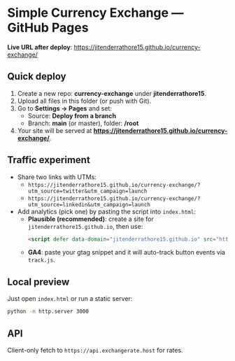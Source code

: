 # Simple Currency Exchange — GitHub Pages

**Live URL after deploy**: https://jitenderrathore15.github.io/currency-exchange/

## Quick deploy
1. Create a new repo: **currency-exchange** under **jitenderrathore15**.
2. Upload all files in this folder (or push with Git).
3. Go to **Settings → Pages** and set:
   - Source: **Deploy from a branch**
   - Branch: **main** (or master), folder: **/root**
4. Your site will be served at **https://jitenderrathore15.github.io/currency-exchange/**.

## Traffic experiment
- Share two links with UTMs:
  - `https://jitenderrathore15.github.io/currency-exchange/?utm_source=twitter&utm_campaign=launch`
  - `https://jitenderrathore15.github.io/currency-exchange/?utm_source=linkedin&utm_campaign=launch`
- Add analytics (pick one) by pasting the script into `index.html`:
  - **Plausible (recommended)**: create a site for `jitenderrathore15.github.io`, then use:
    ```html
    <script defer data-domain="jitenderrathore15.github.io" src="https://plausible.io/js/script.js"></script>
    ```
  - **GA4**: paste your gtag snippet and it will auto-track button events via `track.js`.

## Local preview
Just open `index.html` or run a static server:
```bash
python -m http.server 3000
```

## API
Client-only fetch to `https://api.exchangerate.host` for rates.